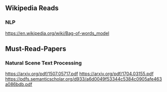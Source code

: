 ## Wikipedia Reads

### NLP
https://en.wikipedia.org/wiki/Bag-of-words_model

## Must-Read-Papers

### Natural Scene Text Processing
https://arxiv.org/pdf/1507.05717.pdf
https://arxiv.org/pdf/1704.03155.pdf
https://pdfs.semanticscholar.org/d933/a6d0049f53344c5384c0905afe463a086bdb.pdf
